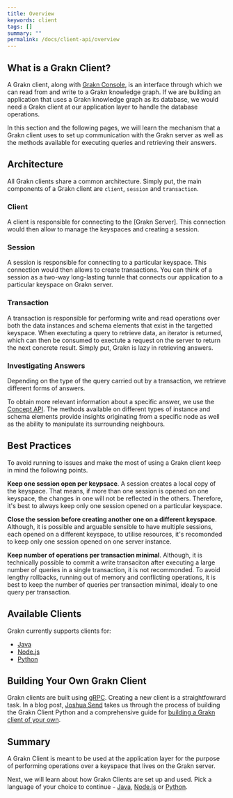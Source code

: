 ```yaml
---
title: Overview
keywords: client
tags: []
summary: ""
permalink: /docs/client-api/overview
---
```


## What is a Grakn Client?
A Grakn client, along with [Grakn Console](...), is an interface through which we can read from and write to a Grakn knowledge graph. If we are building an application that uses a Grakn knowledge graph as its database, we would need a Grakn client at our application layer to handle the database operations.

In this section and the following pages, we will learn the mechanism that a Grakn client uses to set up communication with the Grakn server as well as the methods available for executing queries and retrieving their answers.

## Architecture
All Grakn clients share a common architecture. Simply put, the main components of a Grakn client are `client`, `session` and `transaction`.

### Client
A client is responsible for connecting to the [Grakn Server]. This connection would then allow to manage the keyspaces and creating a session.

### Session
A session is responsible for connecting to a particular keyspace. This connection would then allows to create transactions. You can think of a session as a two-way long-lasting tunnle that connects our application to a particular keyspace on Grakn server.

### Transaction
A transaction is responsible for performing write and read operations over both the data instances and schema elements that exist in the targetted keyspace. When exectuting a query to retrieve data, an iterator is returned, which can then be consumed to exectute a request on the server to return the next concrete result. Simply put, Grakn is lazy in retrieving answers.

### Investigating Answers
Depending on the type of the query carried out by a transaction, we retrieve different forms of answers.

To obtain more relevant information about a specific answer, we use the [Concept API](). The methods available on different types of instance and schema elements provide insights originating from a specific node as well as the ability to manipulate its surrounding neighbours.

## Best Practices
To avoid running to issues and make the most of using a Grakn client keep in mind the following points.

**Keep one session open per keypsace**. A session creates a local copy of the keyspace. That means, if more than one session is opened on one keyspace, the changes in one will not be reflected in the others. Therefore, it's best to always keep only one session opened on a particular keyspace.

**Close the session before creating another one on a different keyspace**. Although, it is possible and arguable sensible to have multiple sessions, each opened on a different keyspace, to utilise resources, it's recomonded to keep only one session opened on one server instance.

**Keep number of operations per transaction minimal**. Although, it is technically possible to commit a write transaciton after executing a large number of queries in a single transaction, it is not recommonded. To avoid lengthy rollbacks, running out of memory and conflicting operations, it is best to keep the number of queries per transaction minimal, idealy to one query per transaction.

## Available Clients
Grakn currently supports clients for:
- [Java](/docs/client-api/java)
- [Node.js](/docs/client-api/nodejs)
- [Python](/docs/client-api/python)

## Building Your Own Grakn Client
Grakn clients are built using [gRPC](https://grpc.io/). Creating a new client is a straightfowrard task. In a blog post, [Joshua Send](https://blog.grakn.ai/@joshuasend) takes us through the process of building the Grakn Client Python and a comprehensive guide for [building a Grakn client of your own](https://blog.grakn.ai/grakn-python-driver-how-to-roll-your-own-b010bbd73023).

## Summary
A Grakn Client is meant to be used at the application layer for the purpose of  performing operations over a keyspace that lives on the Grakn server.

Next, we will learn about how Grakn Clients are set up and used. Pick a language of your choice to continue - [Java](/docs/client-api/java), [Node.js](/docs/client-api/nodejs) or [Python](/docs/client-api/python).